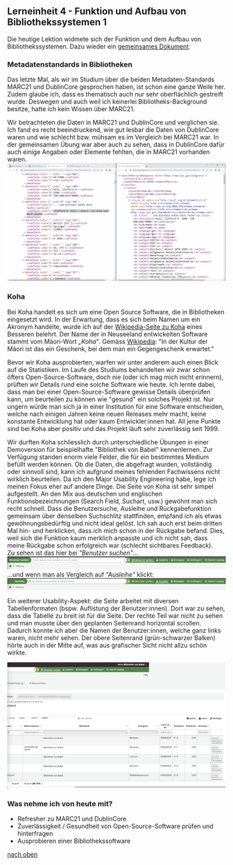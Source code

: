 ## Lerneinheit 4 - Funktion und Aufbau von Bibliothekssystemen 1

Die heutige Lektion widmete sich der Funktion und dem Aufbau von Bibliothekssystemen. Dazu wieder ein [gemeinsames Dokument](https://pad.gwdg.de/glYuuHwsS6aokIat19Kxpg#).

### Metadatenstandards in Bibliotheken
Das letzte Mal, als wir im Studium über die beiden Metadaten-Standards MARC21 und DublinCore gesprochen haben, ist schon eine ganze Weile her. Zudem glaube ich, dass es thematisch auch nur sehr oberflächlich gestreift wurde. Deswegen und auch weil ich keinerlei Bibliotheks-Background besitze, hatte ich kein Wissen über MARC21.

Wir betrachteten die Daten in MARC21 und DublinCore und verglichen sie. Ich fand es recht beeindruckend, wie gut lesbar die Daten von DublinCore waren und wie schlecht bzw. mühsam es im Vergleich bei MARC21 war. In der gemeinsamen Übung war aber auch zu sehen, dass in DublinCore dafür auch einige Angaben oder Elemente fehlten, die in MARC21 vorhanden waren. 
![Vergleiche MARC21 und DublinCore](https://github.com/Sabs135/Lerntagebuch-BAIN/blob/main/img/Marc21_DublinCore.png?raw=true)

### Koha
Bei Koha handelt es sich um eine Open Source Software, die in Bibliotheken eingesetzt wird. In der Erwartung, dass es sich beim Namen um ein Akronym handelte, wurde ich auf der [Wikipedia-Seite zu Koha](https://de.wikipedia.org/wiki/Koha_(Bibliothekssoftware)) eines Besseren belehrt. Der Name der in Neuseeland entwickelten Software stammt vom Māori-Wort _„Koha“_. Gemäss [Wikipedia](https://de.wikipedia.org/wiki/Koha_(Bibliothekssoftware)): "In der Kultur der Māori ist das ein Geschenk, bei dem man ein Gegengeschenk erwartet." 

Bevor wir Koha ausprobierten, warfen wir unter anderem auch einen Blick auf die Statistiken. Im Laufe des Studiums behandelten wir zwar schon öfters Open-Source-Software, doch nie (oder ich mag mich nicht erinnern), prüften wir Details rund eine solche Software wie heute. Ich lernte dabei, dass man bei einer Open-Source-Software gewisse Details überprüfen kann, um beurteilen zu können wie "gesund" ein solches Projekt ist. Nur ungern würde man sich ja in einer Institution für eine Software entscheiden, welche nach einigen Jahren keine neuen Releases mehr macht, keine konstante Entwicklung hat oder kaum Entwickler:innen hat. All jene Punkte sind bei Koha aber positiv und das Projekt läuft sehr zuverlässig seit 1999. 

Wir durften Koha schliesslich durch unterschiedliche Übungen in einer Demoversion für beispielhafte "Bibliothek von Babel" kennenlernen. Zur Verfügung standen enorm viele Felder, die für ein bestimmtes Medium befüllt werden können. Ob die Daten, die abgefragt wurden, vollständig oder sinnvoll sind, kann ich aufgrund meines fehlenden Fachwissens nicht wirklich beurteilen. Da ich den Major Usability Engineering habe, lege ich meinen Fokus eher auf andere Dinge. Die Seite von Koha ist sehr simpel aufgestellt. An den Mix aus deutschen und englischen Funktionsbezeichnungen (Search Field, Suchart, usw.) gewöhnt man sich recht schnell. Dass die Benutzersuche, Ausleihe und Rückgabefunktion gemeinsam über denselben Suchschlitz stattfinden, empfand ich als etwas gewöhnungsbedürftig und nicht ideal gelöst. Ich sah auch erst beim dritten Mal hin- und herklicken, dass ich mich schon in der Rückgabe befand. Dies, weil sich die Funktion kaum merklich anpasste und ich nicht sah, dass meine Rückgabe schon erfolgreich war (schlecht sichtbares Feedback).  
Zu sehen ist das hier bei _"Benutzer suchen"_...  
![Suchschlitz Suche](https://github.com/Sabs135/Lerntagebuch-BAIN/blob/main/img/Koha_Suchschlitz-1.png?raw=true)
 ...und wenn man als Vergleich auf _"Ausleihe"_ klickt:  
![Suchschlitz Ausleihe](https://github.com/Sabs135/Lerntagebuch-BAIN/blob/main/img/Koha_Suchschlitz-2.png?raw=true)

Ein weiterer Usability-Aspekt: die Seite arbeitet mit diversen Tabellenformaten (bspw. Auflistung der Benutzer:innen). Dort war zu sehen, dass die Tabelle zu breit ist für die Seite. Der rechte Teil war nicht zu sehen und man musste über den geplanten Seitenrand horizontal scrollen. Dadurch konnte ich aber die Namen der Benutzer:innen, welche ganz links waren, nicht mehr sehen.  Der obere Seitenrand (grün-schwarzer Balken) hörte auch in der Mitte auf, was aus grafischer Sicht nicht allzu schön wirkte. 

![Zu grosse Tabelle](https://github.com/Sabs135/Lerntagebuch-BAIN/blob/main/img/Koha_Breite_Tabelle.png?raw=true)


### Was nehme ich von heute mit?
- Refresher zu MARC21 und DublinCore
- Zuverlässigkeit / Gesundheit von Open-Source-Software prüfen und hinterfragen
- Ausprobieren einer Bibliothekssoftware

  
[nach oben](#lerneinheit-4---funktion-und-aufbau-von-bibliothekssystemen-1)
